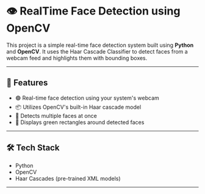 # 👁️ RealTime Face Detection using OpenCV

This project is a simple real-time face detection system built using **Python** and **OpenCV**. It uses the Haar Cascade Classifier to detect faces from a webcam feed and highlights them with bounding boxes.

---

## 🎯 Features

- 🟢 Real-time face detection using your system's webcam
- 📦 Utilizes OpenCV's built-in Haar cascade model
- 🧠 Detects multiple faces at once
- 🔲 Displays green rectangles around detected faces

---

## 🛠️ Tech Stack

- Python
- OpenCV
- Haar Cascades (pre-trained XML models)

---
